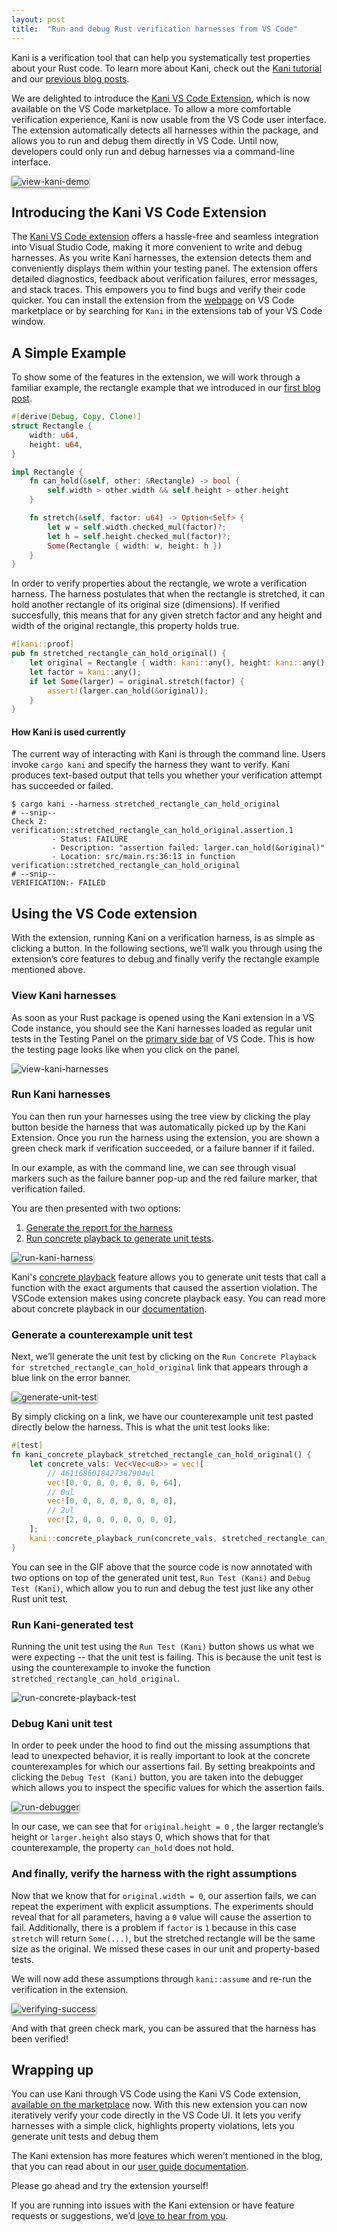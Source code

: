```yaml
---
layout: post
title:  "Run and debug Rust verification harnesses from VS Code"
---
```


Kani is a verification tool that can help you systematically test properties about your Rust code.
To learn more about Kani, check out the [Kani tutorial](https://model-checking.github.io/kani/kani-tutorial.html) and our [previous blog posts](https://model-checking.github.io/kani-verifier-blog/).

We are delighted to introduce the [Kani VS Code Extension](https://marketplace.visualstudio.com/items?itemName=model-checking.kani-vscode-extension), which is now available on the VS Code marketplace.
To allow a more comfortable verification experience, Kani is now usable from the VS Code user interface.
The extension automatically detects all harnesses within the package, and allows you to run and debug them directly in VS Code.
Until now, developers could only run and debug harnesses via a command-line interface.

<img src="{{site.baseurl | prepend: site.url}}/assets/images/vs-code-images/kani-demo.gif" style="box-shadow: 0 2px 4px rgba(0, 0, 0, 0.5);" alt="view-kani-demo" />

## Introducing the Kani VS Code Extension

The [Kani VS Code extension](https://marketplace.visualstudio.com/items?itemName=model-checking.kani-vscode-extension) offers a hassle-free and seamless integration into Visual Studio Code, making it more convenient to write and debug harnesses.
As you write Kani harnesses, the extension detects them and conveniently displays them within your testing panel.
The extension offers detailed diagnostics, feedback about verification failures, error messages, and stack traces.
This empowers you to find bugs and verify their code quicker.
You can install the extension from the [webpage](https://marketplace.visualstudio.com/items?itemName=model-checking.kani-vscode-extension) on VS Code marketplace or by searching for `Kani` in the extensions tab of your VS Code window.

## A Simple Example

To show some of the features in the extension, we will work through a familiar example, the rectangle example that we introduced in our [first blog post](https://model-checking.github.io/kani-verifier-blog/2022/05/04/announcing-the-kani-rust-verifier-project.html).

```rust
#[derive(Debug, Copy, Clone)]
struct Rectangle {
    width: u64,
    height: u64,
}

impl Rectangle {
    fn can_hold(&self, other: &Rectangle) -> bool {
        self.width > other.width && self.height > other.height
    }

    fn stretch(&self, factor: u64) -> Option<Self> {
        let w = self.width.checked_mul(factor)?;
        let h = self.height.checked_mul(factor)?;
        Some(Rectangle { width: w, height: h })
    }
}
```

In order to verify properties about the rectangle, we wrote a verification harness.
The harness postulates that when the rectangle is stretched, it can hold another rectangle of its original size (dimensions).
If verified succesfully, this means that for any given stretch factor and any height and width of the original rectangle, this property holds true.

```rust
#[kani::proof]
pub fn stretched_rectangle_can_hold_original() {
    let original = Rectangle { width: kani::any(), height: kani::any() };
    let factor = kani::any();
    if let Some(larger) = original.stretch(factor) {
        assert!(larger.can_hold(&original));
    }
}
```

#### How Kani is used currently

The current way of interacting with Kani is through the command line.
Users invoke `cargo kani` and specify the harness they want to verify.
Kani produces text-based output that tells you whether your verification attempt has succeeded or failed.

```
$ cargo kani --harness stretched_rectangle_can_hold_original
# --snip--
Check 2: verification::stretched_rectangle_can_hold_original.assertion.1
         - Status: FAILURE
         - Description: "assertion failed: larger.can_hold(&original)"
         - Location: src/main.rs:36:13 in function verification::stretched_rectangle_can_hold_original
# --snip--
VERIFICATION:- FAILED
```

## Using the VS Code extension

With the extension, running Kani on a verification harness, is as simple as clicking a button.
In the following sections, we’ll walk you through using the extension’s core features to debug and finally verify the rectangle example mentioned above.

### View Kani harnesses

As soon as your Rust package is opened using the Kani extension in a VS Code instance, you should see the Kani harnesses loaded as regular unit tests in the Testing Panel on the [primary side bar](https://code.visualstudio.com/api/ux-guidelines/sidebars#primary-sidebar) of VS Code.
This is how the testing page looks like when you click on the panel.

<img src="{{site.baseurl | prepend: site.url}}/assets/images/vs-code-images/view-kani-harnesses.png" alt="view-kani-harnesses" />

### Run Kani harnesses

You can then run your harnesses using the tree view by clicking the play button beside the harness that was automatically picked up by the Kani Extension.
Once you run the harness using the extension, you are shown a green check mark if verification succeeded, or a failure banner if it failed.

In our example, as with the command line, we can see through visual markers such as the failure banner pop-up and the red failure marker, that verification failed.

You are then presented with two options:

1. [Generate the report for the harness](https://github.com/model-checking/kani-vscode-extension/blob/main/docs/user-guide.md#view-trace-report)
2. [Run concrete playback to generate unit tests](https://github.com/model-checking/kani-vscode-extension/blob/main/docs/user-guide.md#use-concrete-playback-to-debug-a-kani-harness).

<img src="{{site.baseurl | prepend: site.url}}/assets/images/vs-code-images/run-kani-harness.gif" style="box-shadow: 0 2px 4px rgba(0, 0, 0, 0.5);" alt="run-kani-harness" />

Kani's [concrete playback](https://model-checking.github.io/kani-verifier-blog/2022/09/22/internship-projects-2022-concrete-playback.html) feature allows you to generate unit tests that call a function with the exact arguments that caused the assertion violation.
The VSCode extension makes using concrete playback easy.
You can read more about concrete playback in our [documentation](https://model-checking.github.io/kani/debugging-verification-failures.html).

### Generate a counterexample unit test

Next, we’ll generate the unit test by clicking on the `Run Concrete Playback for stretched_rectangle_can_hold_original` link that appears through a blue link on the error banner.

<img src="{{site.baseurl | prepend: site.url}}/assets/images/vs-code-images/generate-counter-example.gif" style="box-shadow: 0 2px 4px rgba(0, 0, 0, 0.5);" alt="generate-unit-test" />

By simply clicking on a link, we have our counterexample unit test pasted directly below the harness.
This is what the unit test looks like:

```rust
#[test]
fn kani_concrete_playback_stretched_rectangle_can_hold_original() {
    let concrete_vals: Vec<Vec<u8>> = vec![
        // 4611686018427387904ul
        vec![0, 0, 0, 0, 0, 0, 0, 64],
        // 0ul
        vec![0, 0, 0, 0, 0, 0, 0, 0],
        // 2ul
        vec![2, 0, 0, 0, 0, 0, 0, 0],
    ];
    kani::concrete_playback_run(concrete_vals, stretched_rectangle_can_hold_original);
}
```

You can see in the GIF above that the source code is now annotated with two options on top of the generated unit test, `Run Test (Kani)` and `Debug Test (Kani)`, which allow you to run and debug the test just like any other Rust unit test.

### Run Kani-generated test

Running the unit test using the `Run Test (Kani)` button shows us what we were expecting -- that the unit test is failing.
This is because the unit test is using the counterexample to invoke the function `stretched_rectangle_can_hold_original`.

<img src="{{site.baseurl | prepend: site.url}}/assets/images/vs-code-images/run-concrete-playback-test.png" alt="run-concrete-playback-test" />

### Debug Kani unit test

In order to peek under the hood to find out the missing assumptions that lead to unexpected behavior, it is really important to look at the concrete counterexamples for which our assertions fail.
By setting breakpoints and clicking the `Debug Test (Kani)` button, you are taken into the debugger which allows you to inspect the specific values for which the assertion fails.

<img src="{{site.baseurl | prepend: site.url}}/assets/images/vs-code-images/run-debugger.gif" style="box-shadow: 0 2px 4px rgba(0, 0, 0, 0.5);" alt="run-debugger" />

In our case, we can see that for `original.height = 0` , the larger rectangle’s height or `larger.height` also stays 0, which shows that for that counterexample, the property `can_hold` does not hold.

### And finally, verify the harness with the right assumptions

Now that we know that for `original.width = 0`, our assertion fails, we can repeat the experiment with explicit assumptions.
The experiments should reveal that for all parameters, having a `0` value will cause the assertion to fail.
Additionally, there is a problem if `factor` is `1` because in this case `stretch` will return `Some(...)`, but the stretched rectangle will be the same size as the original.
We missed these cases in our unit and property-based tests.

We will now add these assumptions through `kani::assume` and re-run the verification in the extension.

<img src="{{site.baseurl | prepend: site.url}}/assets/images/vs-code-images/verifying-success.gif" style="box-shadow: 0 2px 4px rgba(0, 0, 0, 0.5);" alt="verifying-success" />

And with that green check mark, you can be assured that the harness has been verified!

## Wrapping up

You can use Kani through VS Code using the Kani VS Code extension, [available on the marketplace](https://marketplace.visualstudio.com/items?itemName=model-checking.kani-vscode-extension) now.
With this new extension you can now iteratively verify your code directly in the VS Code UI.
It lets you verify harnesses with a simple click, highlights property violations, lets you generate unit tests and debug them

The Kani extension has more features which weren’t mentioned in the blog, that you can read about in our [user guide documentation](https://github.com/model-checking/kani-vscode-extension/blob/main/docs/user-guide.md).

Please go ahead and try the extension yourself!

If you are running into issues with the Kani extension or have feature requests or suggestions, we’d [love to hear from you](https://github.com/model-checking/kani-vscode-extension/issues/new/choose).
